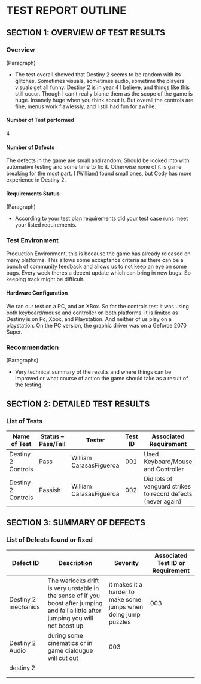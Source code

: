 # TEST REPORT OUTLINE

## SECTION 1: OVERVIEW OF TEST RESULTS

### Overview

(Paragraph)
* The test overall showed that Destiny 2 seems to be random with its glitches. Sometimes visuals, sometimes audio, sometime the players visuals get all funny. Destiny 2 is in year 4 I believe, and things like this still occur. Though I can't really blame them as the scope of the game is huge. Insanely huge when you think about it. But overall the controls are fine, menus work flawlessly, and I still had fun for awhile.

#### Number of Test performed

4

#### Number of Defects

The defects in the game are small and random. Should be looked into with automative testing and some time to fix it. Otherwise none of it is game breaking for the most part. I (William) found small ones, but Cody has more experience in Destiny 2.

#### Requirements Status

(Paragraph)
* According to your test plan requirements did your test case runs meet your listed requirements.

### Test Environment

Production Environment, this is because the game has already released on many platforms. This allows some acceptance criteria as there can be a bunch of community feedback and allows us to not keep an eye on some bugs. Every week theres a decent update which can bring in new bugs. So keeping track might be difficult.

#### Hardware Configuration

We ran our test on a PC, and an XBox. So for the controls test it was using both keyboard/mouse and controller on both platforms. It is limited as Destiny is on Pc, Xbox, and Playstation. And neither of us play on a playstation. On the PC version, the graphic driver was on a Geforce 2070 Super.

### Recommendation

(Paragraphs)
* Very technical summary of the results and where things can be improved or what course of action the game should take as a result of the testing.


## SECTION 2: DETAILED TEST RESULTS

### List of Tests

| Name of Test | Status – Pass/Fail | Tester | Test ID | Associated Requirement |
|---|---|---|---|---|
| Destiny 2 Controls | Pass | William CarasasFigueroa | 001 | Used Keyboard/Mouse and Controller |
| Destiny 2 Controls | Passish | William CarasasFigueroa | 002 | Did lots of vanguard strikes to record defects (never again) |

## SECTION 3: SUMMARY OF DEFECTS

### List of Defects found or fixed

| Defect ID | Description | Severity | Associated Test ID or Requirement |
|---|---|---|---|
|Destiny 2 mechanics | The warlocks drift is very unstable in the sense of if you boost after jumping and fall a little after jumping you will not boost up.|it makes it a harder to make some jumps when doing jump puzzles |003|
|Destiny 2 Audio |during some cinematics or in game dialougue will cut out |003 |
|destiny 2  | | |
| | | |
| | | |

